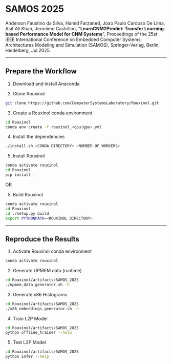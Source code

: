 # SAMOS 2025

Anderson Faustino da Silva, Hamid Farzaned, Joao Paulo Cardoso De Lima, Asif Ali Khan, Jeronimo Castrillon, "**LearnCNM2Predict: Transfer Learning-based Performance Model for CNM Systems**", Proceedings of the 25st IEEE International Conference on Embedded Computer Systems: Architectures Modeling and Simulation (SAMOS), Springer-Verlag, Berlin, Heidelberg, Jul 2025.

---
## **Prepare the Workflow**

1. Download and install Anaconda

2. Clone Rouxinol
```bash
git clone https://github.com/ComputerSystemsLaboratory/Rouxinol.git
```

3. Create a Rouxinol conda environment
```bash
cd Rouxinol
conda env create -f rouxinol_<cpu|gpu>.yml
```

4. Install the dependencies
```bash
./install.sh <CONDA DIRECTORY> <NUMBER OF WORKERS> 
```

5. Install Rouxinol
```bash
conda activate rouxinol
cd Rouxinol
pip install .
```

OR

5. Build Rouxinol
```bash
conda activate rouxinol
cd Rouxinol
cd ./setup.py build
export PYTHONPATH=<ROUXINOL DIRECTORY>
```
---
## **Reproduce the Results**

1. Activate Rouxinol conda environment
```bash
conda activate rouxinol
```

2. Generate UPMEM data (runtime)
```bash
cd Rouxinol/artifacts/SAMOS_2025
./upmem_data_generator.sh -h
```

3. Generate x86 Histograms
```bash
cd Rouxinol/artifacts/SAMOS_2025
./x86_embeddings_generator.sh -h
```

4. Train L2P Model
```bash
cd Rouxinol/artifacts/SAMOS_2025
python offline_trainer --help
```

5. Test L2P Model
```bash
cd Rouxinol/artifacts/SAMOS_2025
python infer --help
```
